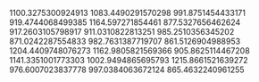 1100.3275300924913
1083.4490291570298
991.8751454433171
919.4744068499385
1164.597271854461
877.5327656462624
917.2603105798917
911.0310822813251
985.2510356345202
871.0242287554833
982.7631387719707
861.5126904988953
1204.4409748076273
1162.9805821569366
905.8625114467208
1141.3351001773303
1002.9494865695793
1215.8661521639272
976.6007023837778
997.0384063672124
865.4632240961255